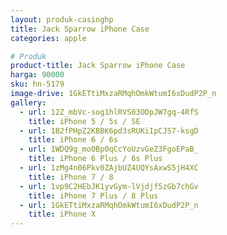 ```yaml
---
layout: produk-casinghp
title: Jack Sparrow iPhone Case
categories: apple

# Produk
product-title: Jack Sparrow iPhone Case
harga: 90000
sku: hn-5179
image-drive: 1GkETtiMxzaRMqhOmkWtumI6xDudP2P_n
gallery:
  - url: 12Z_mbVc-sog1hlRVS03ODpJW7gq-4RfS
    title: iPhone 5 / 5s / SE
  - url: 1B2fPHpZ2KBBK6pd3sRUKiIpCJS7-ksgD
    title: iPhone 6 / 6s
  - url: 1WDQ9g_mo0Bp0qCcYoUzvGeZ3FgoEPaB_
    title: iPhone 6 Plus / 6s Plus
  - url: 1zMg4n06Pkv0ZAjbUZ4UQYsAxwS5jH4XC
    title: iPhone 7 / 8
  - url: 1vp9C2HEbJK1yvGym-lVjdjf5zGb7chGv
    title: iPhone 7 Plus / 8 Plus
  - url: 1GkETtiMxzaRMqhOmkWtumI6xDudP2P_n
    title: iPhone X
---
```

